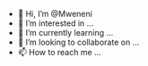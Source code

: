 - 👋 Hi, I’m @Mweneni
- 👀 I’m interested in ...
- 🌱 I’m currently learning ...
- 💞️ I’m looking to collaborate on ...
- 📫 How to reach me ...

<!---
Mweneni/Mweneni is a ✨ special ✨ repository because its `README.md` (this file) appears on your GitHub profile.
You can click the Preview link to take a look at your changes.
--->
